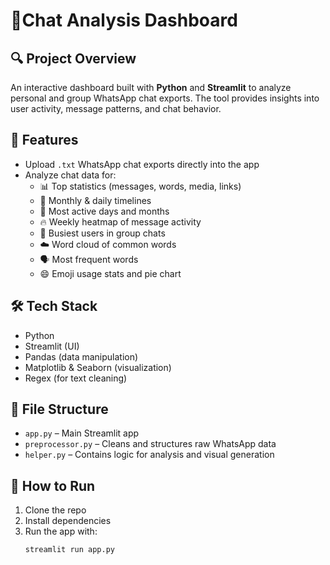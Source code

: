 # 💬Chat Analysis Dashboard

## 🔍 Project Overview
An interactive dashboard built with **Python** and **Streamlit** to analyze personal and group WhatsApp chat exports. The tool provides insights into user activity, message patterns, and chat behavior.

## 📁 Features
- Upload `.txt` WhatsApp chat exports directly into the app
- Analyze chat data for:
  - 📊 Top statistics (messages, words, media, links)
  - 📆 Monthly & daily timelines
  - 📅 Most active days and months
  - 🔥 Weekly heatmap of message activity
  - 👤 Busiest users in group chats
  - ☁️ Word cloud of common words
  - 🗣 Most frequent words
  - 😄 Emoji usage stats and pie chart

## 🛠️ Tech Stack
- Python  
- Streamlit (UI)  
- Pandas (data manipulation)  
- Matplotlib & Seaborn (visualization)  
- Regex (for text cleaning)  

## 📂 File Structure
- `app.py` – Main Streamlit app  
- `preprocessor.py` – Cleans and structures raw WhatsApp data  
- `helper.py` – Contains logic for analysis and visual generation  

## 🚀 How to Run
1. Clone the repo  
2. Install dependencies  
3. Run the app with:
   ```bash
   streamlit run app.py
